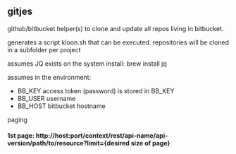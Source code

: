 ## gitjes

github/bitbucket helper(s) to clone and update all repos living in bitbucket. 

generates a script kloon.sh that can be executed. 
repositories will be cloned in a subfolder per project

assumes JQ exists on the system 
install: brew install jq

assumes in the environment:
* BB_KEY access token (password) is stored in BB_KEY
* BB_USER username
* BB_HOST bitbucket hostname


paging
#### 1st page: http://host:port/context/rest/api-name/api-version/path/to/resource?limit={desired size of page}
